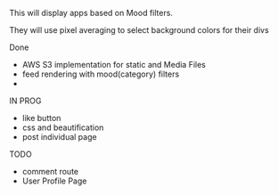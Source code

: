This will display apps based on Mood filters.

They will use pixel averaging to select background colors for their divs

Done
- AWS S3 implementation for static and Media Files
- feed rendering with mood(category) filters
- 

IN PROG

- like button 
- css and beautification
- post individual page

TODO

- comment route
- User Profile Page
